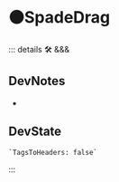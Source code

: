 # 🟠<moto>SpadeDrag</moto>

::: details 🛠 <dev>&&&</dev>

## DevNotes

-

## DevState

```py
`TagsToHeaders: false`
```

:::
